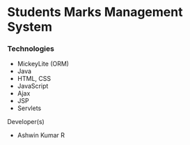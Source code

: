 # Students Marks Management System 


### Technologies
- MickeyLite (ORM) 
- Java
- HTML, CSS
- JavaScript
- Ajax
- JSP 
- Servlets 


Developer(s)
- Ashwin Kumar R 
